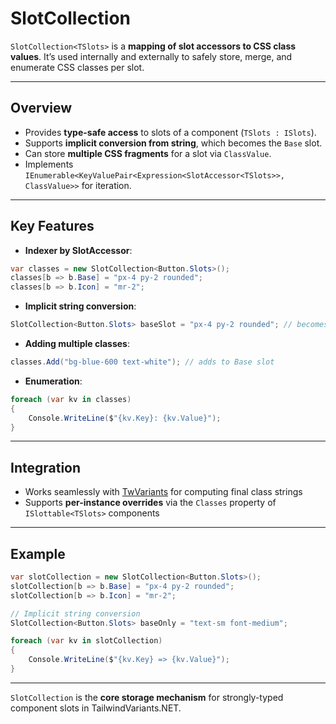 # SlotCollection

`SlotCollection<TSlots>` is a **mapping of slot accessors to CSS class values**. It’s used internally and externally to safely store, merge, and enumerate CSS classes per slot.

---

## Overview

- Provides **type-safe access** to slots of a component (`TSlots : ISlots`).  
- Supports **implicit conversion from string**, which becomes the `Base` slot.  
- Can store **multiple CSS fragments** for a slot via `ClassValue`.  
- Implements `IEnumerable<KeyValuePair<Expression<SlotAccessor<TSlots>>, ClassValue>>` for iteration.

---

## Key Features

- **Indexer by SlotAccessor**:

```csharp
var classes = new SlotCollection<Button.Slots>();
classes[b => b.Base] = "px-4 py-2 rounded";
classes[b => b.Icon] = "mr-2";
````

* **Implicit string conversion**:

```csharp
SlotCollection<Button.Slots> baseSlot = "px-4 py-2 rounded"; // becomes Base slot
```

* **Adding multiple classes**:

```csharp
classes.Add("bg-blue-600 text-white"); // adds to Base slot
```

* **Enumeration**:

```csharp
foreach (var kv in classes)
{
    Console.WriteLine($"{kv.Key}: {kv.Value}");
}
```

---

## Integration

* Works seamlessly with [TwVariants](docs/api-reference/tw-variants) for computing final class strings
* Supports **per-instance overrides** via the `Classes` property of `ISlottable<TSlots>` components

---

## Example

```csharp
var slotCollection = new SlotCollection<Button.Slots>();
slotCollection[b => b.Base] = "px-4 py-2 rounded";
slotCollection[b => b.Icon] = "mr-2";

// Implicit string conversion
SlotCollection<Button.Slots> baseOnly = "text-sm font-medium";

foreach (var kv in slotCollection)
{
    Console.WriteLine($"{kv.Key} => {kv.Value}");
}
```
---

`SlotCollection` is the **core storage mechanism** for strongly-typed component slots in TailwindVariants.NET.